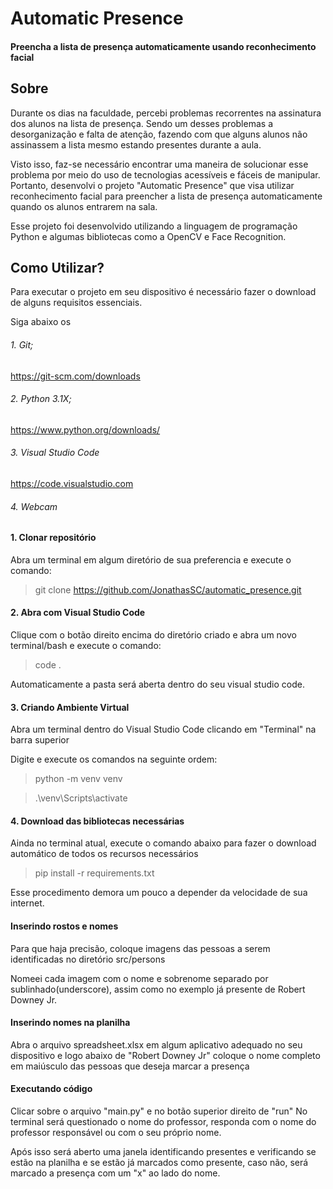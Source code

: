 # Automatic Presence

#### Preencha a lista de presença automaticamente usando reconhecimento facial

## Sobre
Durante os dias na faculdade, percebi problemas recorrentes na assinatura dos alunos na lista de presença. Sendo um desses problemas a desorganização e falta de atenção, fazendo com que alguns alunos não assinassem a lista mesmo estando presentes durante a aula.

Visto isso, faz-se necessário encontrar uma maneira de solucionar esse problema por meio do uso de tecnologias acessíveis e fáceis de manipular. Portanto, desenvolvi o projeto "Automatic Presence" que visa utilizar reconhecimento facial para preencher a lista de presença automaticamente quando os alunos entrarem na sala.

Esse projeto foi desenvolvido utilizando a linguagem de programação Python e algumas bibliotecas como a OpenCV e Face Recognition.

## Como Utilizar?

Para executar o projeto em seu dispositivo é necessário fazer o download de alguns requisitos essenciais.

Siga abaixo os

###### 1. Git;
https://git-scm.com/downloads

###### 2. Python 3.1X;
https://www.python.org/downloads/

###### 3. Visual Studio Code
https://code.visualstudio.com 

###### 4. Webcam

#### 1. Clonar repositório

Abra um terminal em algum diretório de sua preferencia e execute o comando:

> git clone https://github.com/JonathasSC/automatic_presence.git

#### 2. Abra com Visual Studio Code

Clique com o botão direito encima do diretório criado e abra um novo terminal/bash e execute o comando:

> code .

Automaticamente a pasta será aberta dentro do seu visual studio code.

#### 3. Criando Ambiente Virtual

Abra um terminal dentro do Visual Studio Code clicando em "Terminal" na barra superior

Digite e execute os comandos na seguinte ordem:

> python -m venv venv

> .\venv\Scripts\activate

#### 4. Download das bibliotecas necessárias

Ainda no terminal atual, execute o comando abaixo para fazer o download automático de todos os recursos necessários

> pip install -r requirements.txt

Esse procedimento demora um pouco a depender da velocidade de sua internet.

#### Inserindo rostos e nomes

Para que haja precisão, coloque imagens das pessoas a serem identificadas no diretório src/persons

Nomeei cada imagem com o nome e sobrenome separado por sublinhado(underscore), assim como no exemplo já presente de Robert Downey Jr.

#### Inserindo nomes na planilha

Abra o arquivo spreadsheet.xlsx em algum aplicativo adequado no seu dispositivo e logo abaixo de "Robert Downey Jr" coloque o nome completo em maiúsculo das pessoas que deseja marcar a presença

#### Executando código

Clicar sobre o arquivo "main.py" e no botão superior direito de "run"
No terminal será questionado o nome do professor, responda com o nome do professor responsável ou com o seu próprio nome.

Após isso será aberto uma janela identificando presentes e verificando se estão na planilha e se estão já marcados como presente, caso não, será marcado a presença com um "x" ao lado do nome.

